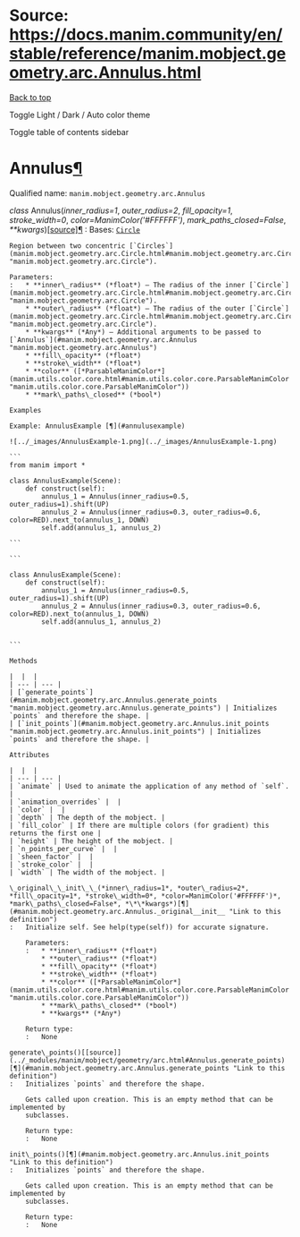 # Source: https://docs.manim.community/en/stable/reference/manim.mobject.geometry.arc.Annulus.html

[Back to top](#)

Toggle Light / Dark / Auto color theme

Toggle table of contents sidebar

Annulus[¶](#annulus "Link to this heading")
===========================================

Qualified name: `manim.mobject.geometry.arc.Annulus`

*class* Annulus(*inner\_radius=1*, *outer\_radius=2*, *fill\_opacity=1*, *stroke\_width=0*, *color=ManimColor('#FFFFFF')*, *mark\_paths\_closed=False*, *\*\*kwargs*)[[source]](../_modules/manim/mobject/geometry/arc.html#Annulus)[¶](#manim.mobject.geometry.arc.Annulus "Link to this definition")
:   Bases: [`Circle`](manim.mobject.geometry.arc.Circle.html#manim.mobject.geometry.arc.Circle "manim.mobject.geometry.arc.Circle")

    Region between two concentric [`Circles`](manim.mobject.geometry.arc.Circle.html#manim.mobject.geometry.arc.Circle "manim.mobject.geometry.arc.Circle").

    Parameters:
    :   * **inner\_radius** (*float*) – The radius of the inner [`Circle`](manim.mobject.geometry.arc.Circle.html#manim.mobject.geometry.arc.Circle "manim.mobject.geometry.arc.Circle").
        * **outer\_radius** (*float*) – The radius of the outer [`Circle`](manim.mobject.geometry.arc.Circle.html#manim.mobject.geometry.arc.Circle "manim.mobject.geometry.arc.Circle").
        * **kwargs** (*Any*) – Additional arguments to be passed to [`Annulus`](#manim.mobject.geometry.arc.Annulus "manim.mobject.geometry.arc.Annulus")
        * **fill\_opacity** (*float*)
        * **stroke\_width** (*float*)
        * **color** ([*ParsableManimColor*](manim.utils.color.core.html#manim.utils.color.core.ParsableManimColor "manim.utils.color.core.ParsableManimColor"))
        * **mark\_paths\_closed** (*bool*)

    Examples

    Example: AnnulusExample [¶](#annulusexample)

    ![../_images/AnnulusExample-1.png](../_images/AnnulusExample-1.png)

    ```
    from manim import *

    class AnnulusExample(Scene):
        def construct(self):
            annulus_1 = Annulus(inner_radius=0.5, outer_radius=1).shift(UP)
            annulus_2 = Annulus(inner_radius=0.3, outer_radius=0.6, color=RED).next_to(annulus_1, DOWN)
            self.add(annulus_1, annulus_2)

    ```

    ```

    class AnnulusExample(Scene):
        def construct(self):
            annulus_1 = Annulus(inner_radius=0.5, outer_radius=1).shift(UP)
            annulus_2 = Annulus(inner_radius=0.3, outer_radius=0.6, color=RED).next_to(annulus_1, DOWN)
            self.add(annulus_1, annulus_2)


    ```

    Methods

    |  |  |
    | --- | --- |
    | [`generate_points`](#manim.mobject.geometry.arc.Annulus.generate_points "manim.mobject.geometry.arc.Annulus.generate_points") | Initializes `points` and therefore the shape. |
    | [`init_points`](#manim.mobject.geometry.arc.Annulus.init_points "manim.mobject.geometry.arc.Annulus.init_points") | Initializes `points` and therefore the shape. |

    Attributes

    |  |  |
    | --- | --- |
    | `animate` | Used to animate the application of any method of `self`. |
    | `animation_overrides` |  |
    | `color` |  |
    | `depth` | The depth of the mobject. |
    | `fill_color` | If there are multiple colors (for gradient) this returns the first one |
    | `height` | The height of the mobject. |
    | `n_points_per_curve` |  |
    | `sheen_factor` |  |
    | `stroke_color` |  |
    | `width` | The width of the mobject. |

    \_original\_\_init\_\_(*inner\_radius=1*, *outer\_radius=2*, *fill\_opacity=1*, *stroke\_width=0*, *color=ManimColor('#FFFFFF')*, *mark\_paths\_closed=False*, *\*\*kwargs*)[¶](#manim.mobject.geometry.arc.Annulus._original__init__ "Link to this definition")
    :   Initialize self. See help(type(self)) for accurate signature.

        Parameters:
        :   * **inner\_radius** (*float*)
            * **outer\_radius** (*float*)
            * **fill\_opacity** (*float*)
            * **stroke\_width** (*float*)
            * **color** ([*ParsableManimColor*](manim.utils.color.core.html#manim.utils.color.core.ParsableManimColor "manim.utils.color.core.ParsableManimColor"))
            * **mark\_paths\_closed** (*bool*)
            * **kwargs** (*Any*)

        Return type:
        :   None

    generate\_points()[[source]](../_modules/manim/mobject/geometry/arc.html#Annulus.generate_points)[¶](#manim.mobject.geometry.arc.Annulus.generate_points "Link to this definition")
    :   Initializes `points` and therefore the shape.

        Gets called upon creation. This is an empty method that can be implemented by
        subclasses.

        Return type:
        :   None

    init\_points()[¶](#manim.mobject.geometry.arc.Annulus.init_points "Link to this definition")
    :   Initializes `points` and therefore the shape.

        Gets called upon creation. This is an empty method that can be implemented by
        subclasses.

        Return type:
        :   None